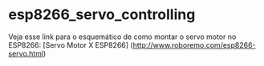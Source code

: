 # esp8266_servo_controlling


Veja esse link para o esquemático de como montar o servo motor no ESP8266: [Servo Motor X ESP8266] (http://www.roboremo.com/esp8266-servo.html)
